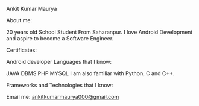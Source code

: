 Ankit Kumar Maurya

About me:

20 years old School Student From Saharanpur. I love Android Development and aspire to become a Software Engineer.


Certificates:

Android developer
Languages that I know:

JAVA 
DBMS
PHP
MYSQL
I am also familiar with Python, C and C++.

Frameworks and Technologies that I know:



Email me: ankitkumarmaurya000@gmail.com
